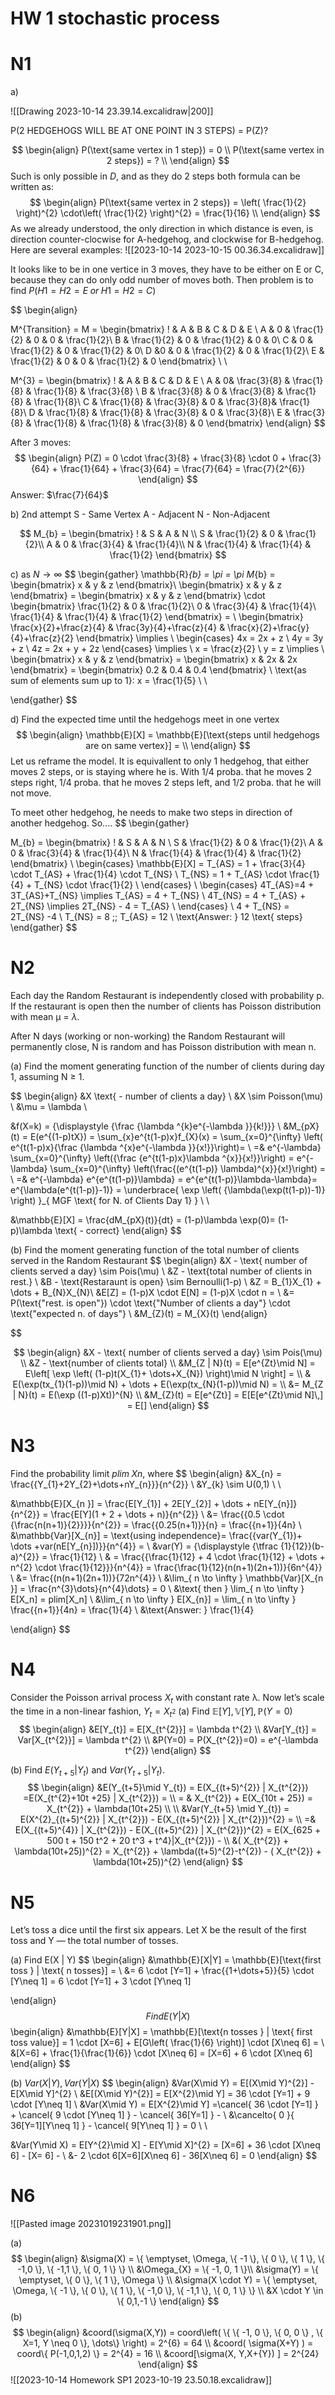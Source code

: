 # HW 1 stochastic process

# N1
a)

![[Drawing 2023-10-14 23.39.14.excalidraw|200]]

P(2 HEDGEHOGS WILL BE AT ONE POINT IN 3 STEPS) = P(Z)?

$$
\begin{align}
P(\text{same vertex in 1 step}) = 0 \\
P(\text{same vertex in 2 steps}) = ?  \\
\end{align}
$$
Such is only possible in $D$, and as they do 2 steps both formula can be written as:
$$
\begin{align}
P(\text{same vertex in 2 steps}) = \left( \frac{1}{2} \right)^{2} \cdot\left(  \frac{1}{2} \right)^{2} = \frac{1}{16}  \\
\end{align}
$$
As we already understood, the only direction in which distance is even, is direction counter-clocwise for A-hedgehog, and clockwise for B-hedgehog. Here are several examples:
![[2023-10-14 2023-10-15 00.36.34.excalidraw]]

It looks like to be in one vertice in 3 moves, they have to be either on E or C, because they can do only odd number of moves both. Then problem is to find 
$P(H1=H2=E\; or \;H1=H2=C)$

$$
\begin{align}

M^{Transition} = M = \begin{bmatrix}
! & A & B & C & D & E \\
A  & 0 & \frac{1}{2} & 0  & 0 & \frac{1}{2}\\
B  & \frac{1}{2} & 0 & \frac{1}{2} & 0 & 0\\
C  & 0 & \frac{1}{2} & 0 & \frac{1}{2} & 0\\
D  &0  & 0 & \frac{1}{2} & 0 & \frac{1}{2}\\
E & \frac{1}{2} & 0 & 0 & \frac{1}{2} & 0
\end{bmatrix} \\ \\

M^{3} = \begin{bmatrix}
! & A & B & C & D & E  \\
A  & 0& \frac{3}{8} & \frac{1}{8} & \frac{1}{8} & \frac{3}{8}  \\
B  & \frac{3}{8} & 0  & \frac{3}{8} & \frac{1}{8} & \frac{1}{8}\\
C  & \frac{1}{8} & \frac{3}{8} & 0 &  \frac{3}{8}& \frac{1}{8}\\
D   & \frac{1}{8} & \frac{1}{8} & \frac{3}{8} & 0  & \frac{3}{8}\\
E  & \frac{3}{8} & \frac{1}{8} & \frac{1}{8} & \frac{3}{8} & 0
\end{bmatrix}
\end{align}
$$

After 3 moves:
$$
\begin{align}
P(Z) = 0 \cdot \frac{3}{8} + \frac{3}{8} \cdot 0 + \frac{3}{64} + \frac{1}{64} + \frac{3}{64} = \frac{7}{64} = \frac{7}{2^{6}}
\end{align}
$$
Answer: $\frac{7}{64}$


b) 2nd attempt
S - Same Vertex
A - Adjacent
N - Non-Adjacent

$$
M_{b} = \begin{bmatrix}
! & S & A & N \\
S  & \frac{1}{2}  & 0 & \frac{1}{2}\\
A  & 0 & \frac{3}{4} & \frac{1}{4}\\
N  & \frac{1}{4} & \frac{1}{4} & \frac{1}{2}
\end{bmatrix}
$$

c) 
as $N \to \infty$
$$
\begin{gather}
\mathbb{R}_{b} = \pi = \pi M_{b} = \begin{bmatrix}
x & y & z
\end{bmatrix}\\
\begin{bmatrix}
x & y & z
\end{bmatrix} = \begin{bmatrix}
x & y & z
\end{bmatrix}  \cdot \begin{bmatrix}
 \frac{1}{2}  & 0 & \frac{1}{2}\\
 0 & \frac{3}{4} & \frac{1}{4}\\
 \frac{1}{4} & \frac{1}{4} & \frac{1}{2}
\end{bmatrix} =  \\
\begin{bmatrix}
\frac{x}{2}+\frac{z}{4} & \frac{3y}{4}+\frac{z}{4} & \frac{x}{2}+\frac{y}{4}+\frac{z}{2}
\end{bmatrix} \implies \\
\begin{cases}
4x = 2x + z \\
4y = 3y + z \\
4z = 2x + y + 2z 
\end{cases} \implies \\
x = \frac{z}{2} \\
y = z  \implies  \\
\begin{bmatrix}
x & y & z
\end{bmatrix} = \begin{bmatrix}
x & 2x & 2x 
\end{bmatrix} = \begin{bmatrix}
0.2 & 0.4 & 0.4
\end{bmatrix} \\
\text{as sum of elements sum up to 1}: x = \frac{1}{5} \\ \\

\end{gather}
$$

d) Find the expected time until the hedgehogs meet in one vertex
$$
\begin{align}
\mathbb{E}[X] = \mathbb{E}[\text{steps until hedgehogs are on same vertex}] =  \\
\end{align}
$$
Let us reframe the model. It is equivallent to only 1 hedgehog, that either moves 2 steps, or is staying where he is. With 1/4 proba. that he moves 2 steps right, 1/4 proba. that he moves 2 steps left, and 1/2 proba. that he will not move.

To meet other hedgehog, he needs to make two steps in direction of another hedgehog. So....
$$
\begin{gather}

M_{b} = \begin{bmatrix}
! & S & A & N \\
S  & \frac{1}{2}  & 0 & \frac{1}{2}\\
A  & 0 & \frac{3}{4} & \frac{1}{4}\\
N  & \frac{1}{4} & \frac{1}{4} & \frac{1}{2}
\end{bmatrix} \\
\begin{cases}
\mathbb{E}[X] = T_{AS} = 1 + \frac{3}{4} \cdot T_{AS} + \frac{1}{4} \cdot T_{NS} \\
T_{NS} = 1  + T_{AS} \cdot \frac{1}{4} + T_{NS}  \cdot  \frac{1}{2} \\
\end{cases} \\
\begin{cases}
4T_{AS}=4 + 3T_{AS}+T_{NS} \implies T_{AS} = 4 + T_{NS} \\
4T_{NS} = 4 + T_{AS} + 2T_{NS} \implies 2T_{NS} - 4 = T_{AS} \\
\end{cases} \\
4 + T_{NS} = 2T_{NS} -4  \\
T_{NS} = 8 \;\; T_{AS} = 12 \\
\text{Answer: } 12 \text{ steps} 
\end{gather}
$$


# N2
Each day the Random Restaurant is independently closed with probability p. If the restaurant is open then the number of clients has Poisson distribution with mean µ = $\lambda$.

After N days (working or non-working) the Random Restaurant will permanently close, N is random and has Poisson distribution with mean n.

(a) Find the moment generating function of the number of clients during day 1, assuming N $\geq$ 1.

$$
\begin{align}
&X \text{ - number of clients a day} \\
&X \sim Poisson(\mu)   \\
&\mu = \lambda  \\

&f(X=k) = {\displaystyle {\frac {\lambda ^{k}e^{-\lambda }}{k!}}} \\
&M_{pX}(t) = E(e^{(1-p)tX}) = \sum_{x}e^{t(1-p)x}f_{X}(x) = \sum_{x=0}^{\infty} \left(    e^{t(1-p)x}{\frac {\lambda ^{x}e^{-\lambda }}{x!}}\right)= \\
=& e^{-\lambda} \sum_{x=0}^{\infty} \left({\frac {e^{t(1-p)x}\lambda ^{x}}{x!}}\right) = e^{-\lambda} \sum_{x=0}^{\infty} \left(\frac{(e^{t(1-p)} \lambda)^{x}}{x!}\right) =  \\
=& e^{-\lambda} e^{e^{t(1-p)}\lambda} = e^{e^{t(1-p)}\lambda-\lambda}= e^{\lambda(e^{t(1-p)}-1)} = \underbrace{ \exp \left(   {\lambda(\exp(t(1-p))-1)} \right) }_{ MGF \text{ for N. of Clients Day 1} } \\ \\

&\mathbb{E}[X] = \frac{dM_{pX}(t)}{dt} = (1-p)\lambda \exp(0)= (1-p)\lambda \text{ - correct} 
\end{align}
$$

(b) Find the moment generating function of the total number of clients served in the Random Restaurant
$$
\begin{align}
&X - \text{ number of clients served a day} \sim Pois(\mu) \\
&Z  - \text{total number of clients in rest.}  \\
&B - \text{Restaraunt is open} \sim Bernoulli(1-p) \\
&Z = B_{1}X_{1} + \dots + B_{N}X_{N}\\
&E[Z] = (1-p)X  \cdot  E[N] = (1-p)X  \cdot  n  =  \\
&= P(\text{"rest. is open"}) \cdot  \text{"Number of clients a day"} \cdot  \text{"expected n. of days"}  \\
&M_{Z}(t) = M_{X}(t)
\end{align}

$$

$$
\begin{align}
&X - \text{ number of clients served a day} \sim Pois(\mu)  \\
&Z - \text{number of clients total} \\
&M_{Z | N}(t) = E[e^{Zt}\mid N] = E\left[  \exp \left(  (1-p)t(X_{1}+ \dots+X_{N}) \right)\mid N \right] =  \\
& E(\exp(tx_{1}(1-p))\mid N) + \dots + E(\exp(tx_{N}(1-p))\mid N) = \\
&= M_{Z | N}(t) = E(\exp ((1-p)Xt))^{N}  \\
&M_{Z}(t) = E[e^{Zt}] = E[E[e^{Zt}\mid N]\,] = E[]
\end{align}
$$




# N3
Find the probability limit $plim\; Xn$, where
$$
\begin{align}
&X_{n} = \frac{{Y_{1}+2Y_{2}+\dots+nY_{n}}}{n^{2}} \\
&Y_{k} \sim U(0,1) \\ \\

&\mathbb{E}[X_{n }] = \frac{E[Y_{1}] + 2E[Y_{2}] + \dots + nE[Y_{n}]}{n^{2}} =  \frac{E[Y](1 + 2 + \dots + n)}{n^{2}}  \\
&= \frac{{0.5 \cdot {\frac{n(n+1)}{2}}}}{n^{2}} = \frac{{0.25(n+1)}}{n} = \frac{{n+1}}{4n} \\
&\mathbb{Var}[X_{n}] = \text{using independence}= \frac{{var(Y_{1})+ \dots +var(nE[Y_{n}])}}{n^{4}} = \\
&var(Y) = {\displaystyle {\tfrac {1}{12}}(b-a)^{2}} = \frac{1}{12} \\
& = \frac{{\frac{1}{12} + 4 \cdot \frac{1}{12} + \dots + n^{2}  \cdot  \frac{1}{12}}}{n^{4}} = \frac{\frac{1}{12}(n(n+1)(2n+1))}{6n^{4}} \\
 &= \frac{(n(n+1)(2n+1))}{72n^{4}} \\
&\lim_{ n \to \infty } \mathbb{Var}[X_{n }] = \frac{n^{3}\dots}{n^{4}\dots} = 0  \\
&\text{ then } \lim_{ n \to \infty } E[X_n] = plim[X_n] \\
&\lim_{ n \to \infty } E[X_{n}] = \lim_{ n \to \infty } \frac{{n+1}}{4n} = \frac{1}{4} \\
&\text{Answer: } \frac{1}{4}

\end{align}
$$
# N4

Consider the Poisson arrival process $X_t$ with constant rate λ.
Now let’s scale the time in a non-linear fashion, $Y_t = X_{t^{2}}$
(a)
Find $\mathbb{E}[Y], \mathbb{V}[Y], \mathbb{P}(Y=0)$
$$
\begin{align}
&E[Y_{t}] = E[X_{t^{2}}] = \lambda t^{2} \\
&Var[Y_{t}] = Var[X_{t^{2}}] = \lambda t^{2} \\
&P(Y=0) = P(X_{t^{2}}=0) = e^{-\lambda t^{2}}
\end{align}
$$

(b) Find $E(Y_{t+5} | Y_t)$ and $Var(Y_{t+5} | Y_t)$.
$$
\begin{align}
&E(Y_{t+5}\mid Y_{t}) =  E(X_{(t+5)^{2}} | X_{t^{2}}) =E(X_{t^{2}+10t +25} | X_{t^{2}}) = \\
= & X_{t^{2}} + E(X_{10t + 25}) = X_{t^{2}} + \lambda(10t+25) \\ \\
&Var(Y_{t+5} \mid Y_{t}) =  E(X^{2}_{(t+5)^{2}} | X_{t^{2}}) -  E(X_{(t+5)^{2}} | X_{t^{2}})^{2} = \\
=& E(X_{(t+5)^{4}} | X_{t^{2}}) -  E(X_{(t+5)^{2}} | X_{t^{2}})^{2} = E(X_{625 + 500 t + 150 t^2 + 20 t^3 + t^4}|X_{t^{2}}) - \\
&( X_{t^{2}} + \lambda(10t+25))^{2} = X_{t^{2}} + \lambda((t+5)^{2}-t^{2}) - ( X_{t^{2}} + \lambda(10t+25))^{2}
\end{align}
$$


# N5
Let’s toss a dice until the first six appears. Let X be the result of the first toss and Y — the total number of tosses.

(a)
Find E(X | Y)
$$
\begin{align}
&\mathbb{E}[X|Y] = \mathbb{E}[\text{first toss } | \text{ n tosses}] = \\
&= 6 \cdot [Y=1] + \frac{{1+\dots+5}}{5} \cdot [Y\neq 1] = 6 \cdot [Y=1] + 3 \cdot [Y\neq 1]

\end{align}
$$
Find E(Y|X)
$$
\begin{align}
&\mathbb{E}[Y|X] = \mathbb{E}[\text{n tosses } | \text{ first toss value}] = 1  \cdot  [X=6] + E[G\left( \frac{1}{6} \right)]  \cdot  [X\neq 6] =  \\
&[X=6] + \frac{1}{\frac{1}{6}}  \cdot  [X\neq 6] = [X=6] + 6 \cdot [X\neq 6]
\end{align}
$$

(b) $Var(X | Y ), Var(Y | X)$
$$
\begin{align}
&Var(X\mid Y) = E[(X\mid Y)^{2}] - E[X\mid Y]^{2} \\
&E[(X\mid Y)^{2}] = E[X^{2}\mid Y] = 36 \cdot [Y=1] + 9  \cdot [Y\neq 1]  \\
&Var(X\mid Y) =  E[X^{2}\mid Y] =\cancel{  36 \cdot [Y=1] } + \cancel{ 9  \cdot [Y\neq 1] } - \cancel{ 36[Y=1] } - \\
&\cancelto{ 0 }{ 36[Y=1][Y\neq 1] } - \cancel{ 9[Y\neq 1] } = 0 \\ \\

&Var(Y\mid X) = E[Y^{2}\mid X] - E[Y\mid X]^{2} = [X=6] + 36 \cdot [X\neq 6] - [X= 6] - \\
&- 2 \cdot 6[X=6][X\neq 6] - 36[X\neq 6] = 0
\end{align}
$$


# N6
![[Pasted image 20231019231901.png]]

(a)
$$
\begin{align}
&\sigma(X) = \{ \emptyset, \Omega, \{ -1 \}, \{ 0 \}, \{ 1 \}, \{ -1,0 \}, \{ -1,1 \}, \{ 0, 1 \} \}  \\
 &\Omega_{X} = \{ -1, 0, 1 \}\\
&\sigma(Y) = \{ \emptyset, \{ 0 \}, \{ 1 \}, \Omega \} \\
&\sigma(X \cdot Y) = \{ \emptyset, \Omega, \{ -1 \}, \{ 0 \}, \{ 1 \}, \{ -1,0 \}, \{ -1,1 \}, \{ 0, 1 \} \} \\
&X \cdot Y \in \{ 0,1,-1 \}
\end{align}
$$
(b)
$$
\begin{align}
&coord(\sigma(X,Y)) = coord\left(  \{ \{ -1, 0 \}, \{ 0, 0 \} , \{ X=1, Y \neq 0 \}, \dots\} \right) = 2^{6} = 64 \\
&coord( \sigma(X+Y) ) = coord\{ P(-1,0,1,2) \} = 2^{4} = 16 \\
&coord[\sigma(X, Y,X+{Y}) ] = 2^{24}
\end{align}
$$
![[2023-10-14 Homework SP1 2023-10-19 23.50.18.excalidraw]]